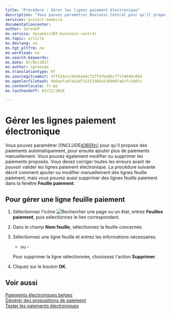 ```yaml
---
title: "Procédure : Gérer les lignes paiement électronique"
description: "Vous pouvez paramétrer Business Central pour qu'il propose des paiements automatiquement, pour ensuite ajouter plus de paiements manuellement. Vous pouvez également modifier ou supprimer les paiements proposés."
services: project-madeira
documentationcenter: 
author: SorenGP
ms.service: dynamics365-business-central
ms.topic: article
ms.devlang: na
ms.tgt_pltfrm: na
ms.workload: na
ms.search.keywords: 
ms.date: 07/01/2017
ms.author: sgroespe
ms.translationtype: HT
ms.sourcegitcommit: d7fb34e1c9428a64c71ff47be8bcff174649c00d
ms.openlocfilehash: 4b0aefa4fab2df15423305a5305007a81fc29dfc
ms.contentlocale: fr-be
ms.lasthandoff: 03/22/2018

---
```

# <a name="manage-electronic-payment-lines"></a>Gérer les lignes paiement électronique
Vous pouvez paramétrer [!INCLUDE[d365fin](../../includes/d365fin_md.md)] pour qu'il propose des paiements automatiquement, pour ensuite ajouter plus de paiements manuellement. Vous pouvez également modifier ou supprimer les paiements proposés. Vous devez corriger toutes les erreurs avant de pouvoir valider les lignes paiement électronique. La procédure suivante décrit comment ajouter ou modifier manuellement des lignes feuille paiement, mais vous pouvez aussi supprimer des lignes feuille paiement dans la fenêtre **Feuille paiement**.  

## <a name="to-manage-a-payment-journal-line"></a>Pour gérer une ligne feuille paiement  

1.  Sélectionnez l'icône ![Rechercher une page ou un état](../../media/ui-search/search_small.png "icône Rechercher une page ou un état"), entrez **Feuilles paiement**, puis sélectionnez le lien correspondant.  
2.  Dans le champ **Nom feuille**, sélectionnez la feuille concernée.  
3.  Sélectionnez une ligne feuille et entrez les informations nécessaires.  

     - ou -  

    Pour supprimer la ligne sélectionnée, choisissez l'action **Supprimer**.  

4.  Cliquez sur le bouton **OK**.  

## <a name="see-also"></a>Voir aussi  
 [Paiements électroniques belges](belgian-electronic-payments.md)   
 [Générer des propositions de paiement](how-to-generate-payment-suggestions.md)   
 [Tester les paiements électroniques](how-to-test-electronic-payments.md)

